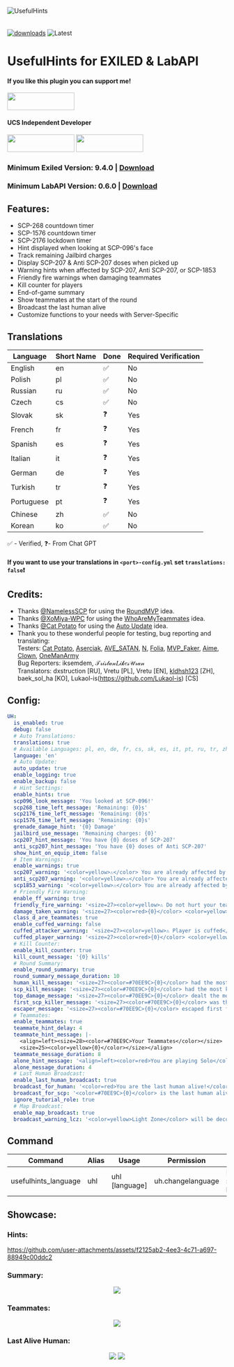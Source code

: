 
![UsefulHints](https://github.com/user-attachments/assets/a01fc940-f540-4c8b-8caf-65848a22335d)<br><br><br>
[![downloads](https://img.shields.io/github/downloads/Vretu-Dev/UsefulHints/total?style=for-the-badge&logo=icloud&color=%233A6D8C)](https://github.com/Vretu-Dev/UsefulHints/releases/latest)
![Latest](https://img.shields.io/github/v/release/Vretu-Dev/UsefulHints?style=for-the-badge&label=Latest%20Release&color=%23D91656)

# UsefulHints for EXILED & LabAPI
<h4>If you like this plugin you can support me!</h4>
<a href="https://opencollective.com/ucs/projects/usefulhints/donate"><img src="https://github.com/user-attachments/assets/f5aa3e98-d73c-470d-a134-5e9d923ea30b" style="width:154px;height:40px;"></a>
<h4>UCS Independent Developer</h4>
<a href='https://opencollective.com/ucs'><img src="https://github.com/user-attachments/assets/517f8cae-32ac-4886-8bd6-5e95447073e2" style="width:154px;height:40px;"></a>
<a href='https://discord.gg/5StRGu8EJV'><img src="https://github.com/user-attachments/assets/17cc06b8-ced8-4223-93dc-8d3a21c55753" style="width:154px;height:40px;"></a>

### Minimum Exiled Version: 9.4.0 | [Download](https://github.com/Vretu-Dev/UsefulHints/releases/latest)
### Minimum LabAPI Version: 0.6.0 | [Download](https://github.com/Vretu-Dev/UsefulHints/releases/tag/1.1.0-LabAPI)
## Features:
- SCP-268 countdown timer
- SCP-1576 countdown timer
- SCP-2176 lockdown timer
- Hint displayed when looking at SCP-096's face
- Track remaining Jailbird charges
- Display SCP-207 & Anti SCP-207 doses when picked up
- Warning hints when affected by SCP-207, Anti SCP-207, or SCP-1853
- Friendly fire warnings when damaging teammates
- Kill counter for players
- End-of-game summary
- Show teammates at the start of the round
- Broadcast the last human alive
- Customize functions to your needs with Server-Specific
## Translations
| Language  | Short Name | Done | Required Verification|
|-----------|------------|------|----------------------|
| English   | en         |  ✅  | No                   |
| Polish    | pl         |  ✅  | No                   |
| Russian   | ru         |  ✅  | No                   |
| Czech     | cs         |  ✅  | No                  |
| Slovak    | sk         |  ❓  | Yes                  |
| French    | fr         |  ❓  | Yes                  |
| Spanish   | es         |  ❓  | Yes                  |
| Italian   | it         |  ❓  | Yes                  |
| German    | de         |  ❓  | Yes                  |
| Turkish   | tr         |  ❓  | Yes                  |
| Portuguese| pt         |  ❓  | Yes                  |
| Chinese   | zh         |  ✅  | No                   |
| Korean   | ko          |  ✅  | No                   |

✅ - Verified, ❓- From Chat GPT
#### If you want to use your translations in `<port>-config.yml` set `translations: false`❗
## Credits:
- Thanks [@NamelessSCP](https://github.com/NamelessSCP) for using the [RoundMVP](https://github.com/NamelessSCP/RoundMVP) idea.<br>
- Thanks [@XoMiya-WPC](https://github.com/XoMiya-WPC) for using the [WhoAreMyTeammates](https://github.com/XoMiya-WPC/WhoAreMyTeammates) idea.<br>
- Thanks [@Cat Potato](https://github.com/Cat-Potato) for using the [Auto Update](https://github.com/Vretu-Dev/UsefulHints/blob/81b7fde14ef6753ef215c4959c87c1a7abd988ec/UsefulHints/Update.cs) idea.<br>
- Thank you to these wonderful people for testing, bug reporting and translating:<br>
Testers: [Cat Potato](https://github.com/Cat-Potato), [Aserciak](https://steamcommunity.com/profiles/76561199053527692), [AVE_SATAN](https://steamcommunity.com/id/AVE_S4TAN/), [N](https://steamcommunity.com/profiles/76561199207670378), [Folia](https://steamcommunity.com/profiles/76561198004167374), [MVP_Faker](https://steamcommunity.com/id/746237524/), [Aime](https://steamcommunity.com/profiles/76561199125886809), [Clown](https://steamcommunity.com/profiles/76561199318901590), [OneManArmy](https://steamcommunity.com/profiles/76561199120200596)<br>
Bug Reporters: iksemdem, 𝒯𝓇𝒾𝓈𝓉𝒶𝓃𝐿𝒾𝓀𝑒𝓈𝒰𝓇𝒶𝓃 <br>
Translators: dxstruction [RU], Vretu [PL], Vretu [EN], [kldhsh123](https://github.com/kldhsh123) [ZH], baek_sol_ha [KO], Lukaol-is(https://github.com/Lukaol-is) [CS]
## Config:

```yaml
UH:
  is_enabled: true
  debug: false
  # Auto Translations:
  translations: true
  # Available Languages: pl, en, de, fr, cs, sk, es, it, pt, ru, tr, zh, ko
  language: 'en'
  # Auto Update:
  auto_update: true
  enable_logging: true
  enable_backup: false
  # Hint Settings:
  enable_hints: true
  scp096_look_message: 'You looked at SCP-096!'
  scp268_time_left_message: 'Remaining: {0}s'
  scp2176_time_left_message: 'Remaining: {0}s'
  scp1576_time_left_message: 'Remaining: {0}s'
  grenade_damage_hint: '{0} Damage'
  jailbird_use_message: 'Remaining charges: {0}'
  scp207_hint_message: 'You have {0} doses of SCP-207'
  anti_scp207_hint_message: 'You have {0} doses of Anti SCP-207'
  show_hint_on_equip_item: false
  # Item Warnings:
  enable_warnings: true
  scp207_warning: '<color=yellow>⚠</color> You are already affected by <color=#A60C0E>SCP-207</color>'
  anti_scp207_warning: '<color=yellow>⚠</color> You are already affected by <color=#2969AD>Anti SCP-207</color>'
  scp1853_warning: '<color=yellow>⚠</color> You are already affected by <color=#1CAA21>SCP-1853</color>'
  # Friendly Fire Warning:
  enable_ff_warning: true
  friendly_fire_warning: '<size=27><color=yellow>⚠ Do not hurt your teammate</color></size>'
  damage_taken_warning: '<size=27><color=red>{0}</color> <color=yellow>(teammate) hit you</color></size>'
  class_d_are_teammates: true
  enable_cuffed_warning: false
  cuffed_attacker_warning: '<size=27><color=yellow>⚠ Player is cuffed</color></size>'
  cuffed_player_warning: '<size=27><color=red>{0}</color> <color=yellow>hit you when you were cuffed</color></size>'
  # Kill Counter:
  enable_kill_counter: true
  kill_count_message: '{0} kills'
  # Round Summary:
  enable_round_summary: true
  round_summary_message_duration: 10
  human_kill_message: '<size=27><color=#70EE9C>{0}</color> had the most kills as a <color=green>Human</color>: <color=yellow>{1}</color></size>'
  scp_kill_message: '<size=27><color=#70EE9C>{0}</color> had the most kills as a <color=red>SCP</color>: <color=yellow>{1}</color></size>'
  top_damage_message: '<size=27><color=#70EE9C>{0}</color> dealt the most damage: <color=yellow>{1}</color></size>'
  first_scp_killer_message: '<size=27><color=#70EE9C>{0}</color> was the first to kill an <color=red>SCP</color></size>'
  escaper_message: '<size=27><color=#70EE9C>{0}</color> escaped first from the facility: <color=yellow>{1}:{2}</color></size>'
  # Teammates:
  enable_teammates: true
  teammate_hint_delay: 4
  teammate_hint_message: |-
    <align=left><size=28><color=#70EE9C>Your Teammates</color></size> 
    <size=25><color=yellow>{0}</color></size></align>
  teammate_message_duration: 8
  alone_hint_message: '<align=left><color=red>You are playing Solo</color></align>'
  alone_message_duration: 4
  # Last Human Broadcast:
  enable_last_human_broadcast: true
  broadcast_for_human: '<color=red>You are the last human alive!</color>'
  broadcast_for_scp: '<color=#70EE9C>{0}</color> is the last human alive, playing as {1} in <color=yellow>{2}</color>'
  ignore_tutorial_role: true
  # Map Broadcast:
  enable_map_broadcast: true
  broadcast_warning_lcz: '<color=yellow>Light Zone</color> will be decontaminated in 5 minutes!'
```
## Command
| Command              | Alias | Usage          | Permission           | Description                  |
|----------------------|-------|----------------|----------------------|------------------------------|
| usefulhints_language | uhl   | uhl [language] | uh.changelanguage    | Dynamically switches language|
## Showcase:
### Hints:
https://github.com/user-attachments/assets/f2125ab2-4ee3-4c71-a697-88949c00ddc2
### Summary:
<p align="center">
    <img src="https://github.com/user-attachments/assets/38238ca6-30f8-432d-a50d-71cacea1212b">
</p>

### Teammates:
<p align="center">
<img src="https://github.com/user-attachments/assets/9cd2ecce-237d-4801-bbe5-c253e8e22121">
</p>

### Last Alive Human:
<p align="center">
<img src="https://github.com/user-attachments/assets/c1a547af-c01a-4060-b810-0aeece2a9f7f">
<img src="https://github.com/user-attachments/assets/14829059-9249-4f53-a54b-2f5820a6f208">
</p>
